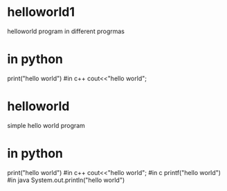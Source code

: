 # helloworld1
helloworld program in different progrmas
# in python
print("hello world")
#in c++
cout<<"hello world";
# helloworld
simple hello world program
# in python
print("hello world")
#in c++
cout<<"hello world";
#in c
printf("hello world")
#in java
System.out.println("hello world")
